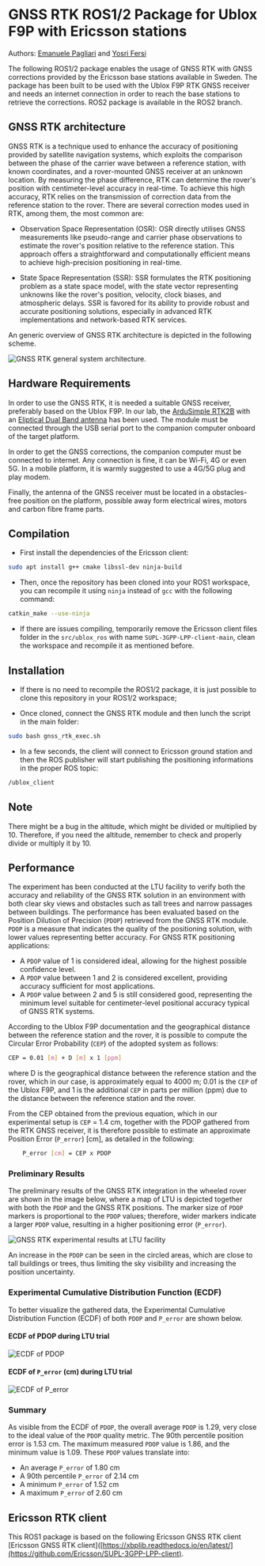 # GNSS RTK ROS1/2 Package for Ublox F9P with Ericsson stations

Authors: [Emanuele Pagliari](https://github.com/Palia95) and  [Yosri Fersi](https://github.com/Yosri-Fersi)

The following ROS1/2 package enables the usage of GNSS RTK with GNSS corrections provided by the Ericsson base stations available in Sweden. The package has been built to be used with the Ublox F9P RTK GNSS receiver and needs an internet connection in order to reach the base stations to retrieve the corrections. ROS2 package is available in the ROS2 branch.

## GNSS RTK architecture

GNSS RTK is a technique used to enhance the accuracy of positioning provided by satellite navigation systems, which exploits the comparison between the phase of the carrier wave between a reference station, with known coordinates, and a rover-mounted GNSS receiver at an unknown location. By measuring the phase difference, RTK can determine the rover's position with centimeter-level accuracy in real-time. To achieve this high accuracy, RTK relies on the transmission of correction data from the reference station to the rover. There are several correction modes used in RTK, among them, the most common are:

* Observation Space Representation (OSR): OSR directly utilises GNSS measurements like pseudo-range and carrier phase observations to estimate the rover's position relative to the reference station. This approach offers a straightforward and computationally efficient means to achieve high-precision positioning in real-time.

* State Space Representation (SSR): SSR formulates the RTK positioning problem as a state space model, with the state vector representing unknowns like the rover's position, velocity, clock biases, and atmospheric delays. SSR is favored for its ability to provide robust and accurate positioning solutions, especially in advanced RTK implementations and network-based RTK services.

An generic overview of GNSS RTK architecture is depicted in the following scheme.

![GNSS RTK general system architecture.](img/RTK-GNSS.png)

## Hardware Requirements

In order to use the GNSS RTK, it is needed a suitable GNSS receiver, preferably based on the Ublox F9P. In our lab, the [ArduSimple RTK2B](https://www.ardusimple.com/product/simplertk2b/?attribute_pa_header-options=without-headers) with an [Eliptical Dual Band antenna](https://www.ardusimple.com/product/helical-antenna/) has been used. The module must be connected through the USB serial port to the companion computer onboard of the target platform.

In order to get the GNSS corrections, the companion computer must be connected to internet. Any connection is fine, it can be Wi-Fi, 4G or even 5G. In a mobile platform, it is warmly suggested to use a 4G/5G plug and play modem.

Finally, the antenna of the GNSS receiver must be located in a obstacles-free position on the platform, possible away form electrical wires, motors and carbon fibre frame parts.

## Compilation

* First install the dependencies of the Ericsson client:
```bash
sudo apt install g++ cmake libssl-dev ninja-build
```

* Then, once the repository has been cloned into your ROS1 workspace, you can recompile it using `ninja` instead of `gcc` with the following command:
```bash
catkin_make --use-ninja
```
* If there are issues compiling, temporarily remove the Ericsson client files folder in the `src/ublox_ros` with name `SUPL-3GPP-LPP-client-main`, clean the workspace and recompile it as mentioned before.

## Installation

* If there is no need to recompile the ROS1/2 package, it is just possible to clone this repository in your ROS1/2 workspace;

* Once cloned, connect the GNSS RTK module and then lunch the script in the main folder:
```bash
sudo bash gnss_rtk_exec.sh
```

* In a few seconds, the client will connect to Ericsson ground station and then the ROS publisher will start publishing the positioning informations in the proper ROS topic:
```bash
/ublox_client
```

## Note

There might be a bug in the altitude, which might be divided or multiplied by 10. Therefore, if you need the altitude, remember to check and properly divide or multiply it by 10.

## Performance

The experiment has been conducted at the LTU facility to verify both the accuracy and reliability of the GNSS RTK solution in an environment with both clear sky views and obstacles such as tall trees and narrow passages between buildings. The performance has been evaluated based on the Position Dilution of Precision (`PDOP`) retrieved from the GNSS RTK module. `PDOP` is a measure that indicates the quality of the positioning solution, with lower values representing better accuracy. For GNSS RTK positioning applications:

- A `PDOP` value of 1 is considered ideal, allowing for the highest possible confidence level.
- A `PDOP` value between 1 and 2 is considered excellent, providing accuracy sufficient for most applications.
- A `PDOP` value between 2 and 5 is still considered good, representing the minimum level suitable for centimeter-level positional accuracy typical of GNSS RTK systems.

According to the Ublox F9P documentation and the geographical distance between the reference station and the rover, it is possible to compute the Circular Error Probability (`CEP`) of the adopted system as follows:
```bash
CEP = 0.01 [m] + D [m] x 1 [ppm]
```
where D is the geographical distance between the reference station and the rover, which in our case, is approximately equal to 4000 m; 0.01 is the `CEP` of the Ublox F9P, and 1 is the additional `CEP` in parts per million (ppm) due to the distance between the reference station and the rover.

From the CEP obtained from the previous equation, which in our experimental setup is `CEP` = 1.4 cm, together with the PDOP gathered from the RTK GNSS receiver, it is therefore possible to estimate an approximate Position Error (`P_error`) [cm], as detailed in the following:
```bash
    P_error [cm] = CEP x PDOP
```

### Preliminary Results

The preliminary results of the GNSS RTK integration in the wheeled rover are shown in the image below, where a map of LTU is depicted together with both the `PDOP` and the GNSS RTK positions. The marker size of `PDOP` markers is proportional to the `PDOP` values; therefore, wider markers indicate a larger `PDOP` value, resulting in a higher positioning error (`P_error`).

![GNSS RTK experimental results at LTU facility](img/GNSS_RTK_TRIAL.png)

An increase in the `PDOP` can be seen in the circled areas, which are close to tall buildings or trees, thus limiting the sky visibility and increasing the position uncertainty.

### Experimental Cumulative Distribution Function (ECDF)

To better visualize the gathered data, the Experimental Cumulative Distribution Function (ECDF) of both `PDOP` and `P_error` are shown below.

#### ECDF of PDOP during LTU trial
![ECDF of PDOP](img/cdf_pdop.png)

#### ECDF of `P_error` (cm) during LTU trial
![ECDF of P_error](img/cdf_pe.png)

### Summary

As visible from the ECDF of `PDOP`, the overall average `PDOP` is 1.29, very close to the ideal value of the `PDOP` quality metric. The 90th percentile position error is 1.53 cm. The maximum measured `PDOP` value is 1.86, and the minimum value is 1.09. These `PDOP` values translate into:
- An average `P_error` of 1.80 cm
- A 90th percentile `P_error` of 2.14 cm
- A minimum `P_error` of 1.52 cm
- A maximum `P_error` of 2.60 cm


## Ericsson RTK client

This ROS1 package is based on the following Ericsson GNSS RTK client [Ericsson GNSS RTK client]([https://xbplib.readthedocs.io/en/latest/](https://github.com/Ericsson/SUPL-3GPP-LPP-client).
